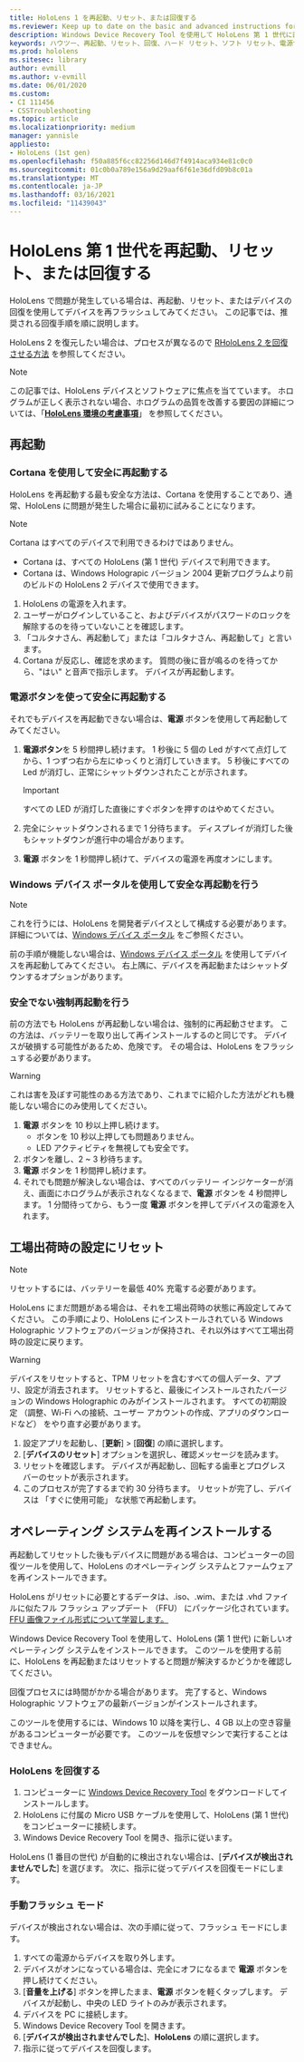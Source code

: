 ```yaml
---
title: HoloLens 1 を再起動、リセット、または回復する
ms.reviewer: Keep up to date on the basic and advanced instructions for rebooting or resetting your HoloLens mixed reality device.
description: Windows Device Recovery Tool を使用して HoloLens 第 1 世代に画像をフラッシュする方法。
keywords: ハウツー、再起動、リセット、回復、ハード リセット、ソフト リセット、電源サイクル、HoloLens、シャットダウン、wdrt、windows device recovery tool
ms.prod: hololens
ms.sitesec: library
author: evmill
ms.author: v-evmill
ms.date: 06/01/2020
ms.custom:
- CI 111456
- CSSTroubleshooting
ms.topic: article
ms.localizationpriority: medium
manager: yannisle
appliesto:
- HoloLens (1st gen)
ms.openlocfilehash: f50a885f6cc82256d146d7f4914aca934e81c0c0
ms.sourcegitcommit: 01c0b0a789e156a9d29aaf6f61e36dfd09b8c01a
ms.translationtype: MT
ms.contentlocale: ja-JP
ms.lasthandoff: 03/16/2021
ms.locfileid: "11439043"
---
```

# <a name="restart-reset-or-recover-hololens-1st-gen"></a>HoloLens 第 1 世代を再起動、リセット、または回復する

HoloLens で問題が発生している場合は、再起動、リセット、またはデバイスの回復を使用してデバイスを再フラッシュしてみてください。 この記事では、推奨される回復手順を順に説明します。

HoloLens 2 を復元したい場合は、プロセスが異なるので [RHoloLens 2 を回復させる方法](https://docs.microsoft.com/hololens/hololens-recovery) を参照してください。

> [!NOTE]
> この記事では、HoloLens デバイスとソフトウェアに焦点を当てています。 ホログラムが正しく表示されない場合、ホログラムの品質を改善する要因の詳細については、「**[HoloLens 環境の考慮事項](hololens-environment-considerations.md)**」 を参照してください。

## <a name="restart"></a>再起動

### <a name="do-a-safe-restart-by-using-cortana"></a>Cortana を使用して安全に再起動する

HoloLens を再起動する最も安全な方法は、Cortana を使用することであり、通常、HoloLens に問題が発生した場合に最初に試みることになります。

> [!NOTE] 
> Cortana はすべてのデバイスで利用できるわけではありません。
> - Cortana は、すべての HoloLens (第 1 世代) デバイスで利用できます。 
> - Cortana は、Windows Holograpic バージョン 2004 更新プログラムより前のビルドの HoloLens 2 デバイスで使用できます。

1. HoloLens の電源を入れます。
1. ユーザーがログインしていること、およびデバイスがパスワードのロックを解除するのを待っていないことを確認します。
2. 「コルタナさん、再起動して」または「コルタナさん、再起動して」と言います。
3. Cortana が反応し、確認を求めます。 質問の後に音が鳴るのを待ってから、"はい" と音声で指示します。 デバイスが再起動します。

### <a name="use-the-power-button-to-do-a-safe-restart"></a>電源ボタンを使って安全に再起動する

それでもデバイスを再起動できない場合は、**電源** ボタンを使用して再起動してみてください。

1. **電源ボタン**を 5 秒間押し続けます。 1 秒後に 5 個の Led がすべて点灯してから、1 つずつ右から左にゆっくりと消灯していきます。 5 秒後にすべての Led が消灯し、正常にシャットダウンされたことが示されます。
      
   > [!IMPORTANT]
   > すべての LED が消灯した直後にすぐボタンを押すのはやめてください。
1. 完全にシャットダウンされるまで 1 分待ちます。 ディスプレイが消灯した後もシャットダウンが進行中の場合があります。
2. **電源** ボタンを 1 秒間押し続けて、デバイスの電源を再度オンにします。

### <a name="do-a-safe-restart-by-using-windows-device-portal"></a>Windows デバイス ポータルを使用して安全な再起動を行う

> [!NOTE]
> これを行うには、HoloLens を開発者デバイスとして構成する必要があります。 詳細については、[Windows デバイス ポータル](https://docs.microsoft.com/windows/mixed-reality/using-the-windows-device-portal) をご参照ください。

前の手順が機能しない場合は、[Windows デバイス ポータル](https://docs.microsoft.com/windows/mixed-reality/using-the-windows-device-portal) を使用してデバイスを再起動してみてください。 右上隅に、デバイスを再起動またはシャットダウンするオプションがあります。

### <a name="do-an-unsafe-forced-restart"></a>安全でない強制再起動を行う

前の方法でも HoloLens が再起動しない場合は、強制的に再起動させます。 この方法は、バッテリーを取り出して再インストールするのと同じです。 デバイスが破損する可能性があるため、危険です。 その場合は、HoloLens をフラッシュする必要があります。  

> [!WARNING]
> これは害を及ぼす可能性のある方法であり、これまでに紹介した方法がどれも機能しない場合にのみ使用してください。

1. **電源** ボタンを 10 秒以上押し続けます。
   - ボタンを 10 秒以上押しても問題ありません。
   - LED アクティビティを無視しても安全です。
1. ボタンを離し、2 ~ 3 秒待ちます。
1. **電源** ボタンを 1 秒間押し続けます。
1. それでも問題が解決しない場合は、すべてのバッテリー インジケーターが消え、画面にホログラムが表示されなくなるまで、**電源** ボタンを 4 秒間押します。 1 分間待ってから、もう一度 **電源** ボタンを押してデバイスの電源を入れます。

## <a name="reset-to-factory-settings"></a>工場出荷時の設定にリセット

> [!NOTE]
> リセットするには、バッテリーを最低 40% 充電する必要があります。

HoloLens にまだ問題がある場合は、それを工場出荷時の状態に再設定してみてください。 この手順により、HoloLens にインストールされている Windows Holographic ソフトウェアのバージョンが保持され、それ以外はすべて工場出荷時の設定に戻ります。

>[!WARNING]
> デバイスをリセットすると、TPM リセットを含むすべての個人データ、アプリ、設定が消去されます。 リセットすると、最後にインストールされたバージョンの Windows Holographic のみがインストールされます。 すべての初期設定 （調整、Wi-Fi への接続、ユーザー アカウントの作成、アプリのダウンロードなど） をやり直す必要があります。

1. 設定アプリを起動し、[**更新**] > [**回復**] の順に選択します。
1. [**デバイスのリセット**] オプションを選択し、確認メッセージを読みます。
1. リセットを確認します。 デバイスが再起動し、回転する歯車とプログレス バーのセットが表示されます。
1. このプロセスが完了するまで約 30 分待ちます。 リセットが完了し、デバイスは 「すぐに使用可能」 な状態で再起動します。

## <a name="reinstall-the-operating-system"></a>オペレーティング システムを再インストールする

再起動してリセットした後もデバイスに問題がある場合は、コンピューターの回復ツールを使用して、HoloLens のオペレーティング システムとファームウェアを再インストールできます。  

HoloLens がリセットに必要とするデータは、.iso、.wim、または .vhd ファイルに似たフル フラッシュ アップデート （FFU） にパッケージ化されています。 [FFU 画像ファイル形式について学習します。](https://docs.microsoft.com/windows-hardware/manufacture/desktop/wim-vs-ffu-image-file-formats)

Windows Device Recovery Tool を使用して、HoloLens (第 1 世代) に新しいオペレーティング システムをインストールできます。 このツールを使用する前に、HoloLens を再起動またはリセットすると問題が解決するかどうかを確認してください。

回復プロセスには時間がかかる場合があります。 完了すると、Windows Holographic ソフトウェアの最新バージョンがインストールされます。

このツールを使用するには、Windows 10 以降を実行し、4 GB 以上の空き容量があるコンピューターが必要です。 このツールを仮想マシンで実行することはできません。

### <a name="recover-your-hololens"></a>HoloLens を回復する

1. コンピューターに [Windows Device Recovery Tool](https://support.microsoft.com/help/12379/windows-10-mobile-device-recovery-tool-faq) をダウンロードしてインストールします。
1. HoloLens に付属の Micro USB ケーブルを使用して、HoloLens (第 1 世代) をコンピューターに接続します。
1. Windows Device Recovery Tool を開き、指示に従います。

HoloLens (1 番目の世代) が自動的に検出されない場合は、[**デバイスが検出されませんでした**] を選びます。 次に、指示に従ってデバイスを回復モードにします。

### <a name="manual-flashing-mode"></a>手動フラッシュ モード

デバイスが検出されない場合は、次の手順に従って、フラッシュ モードにします。

1. すべての電源からデバイスを取り外します。
1. デバイスがオンになっている場合は、完全にオフになるまで **電源** ボタンを押し続けてください。
2. [**音量を上げる**] ボタンを押したまま、**電源** ボタンを軽くタップします。 デバイスが起動し、中央の LED ライトのみが表示されます。
3. デバイスを PC に接続します。
4. Windows Device Recovery Tool を開きます。
5. [**デバイスが検出されませんでした**]、**HoloLens** の順に選択します。 
6. 指示に従ってデバイスを回復します。
